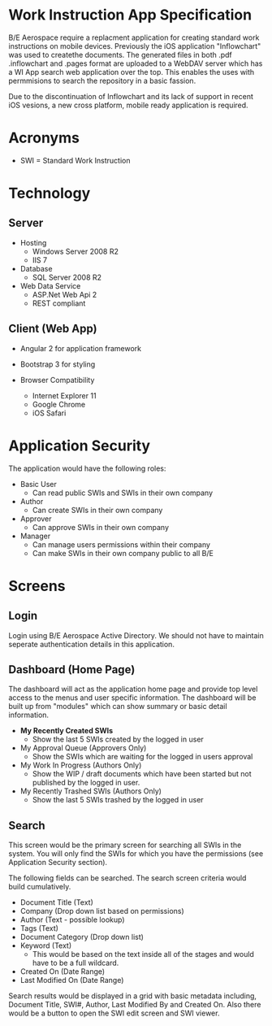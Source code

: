 # Work Instruction App Specification

B/E Aerospace require a replacment application for creating standard work instructions on mobile devices. 
Previously the iOS application "Inflowchart" was used to createthe documents. The generated files in both .pdf
 .inflowchart and .pages format are uploaded to a WebDAV server which has a WI App search web application over the top.
 This enables the uses with permmisions to search the repository in a basic fassion.

 Due to the discontinuation of Inflowchart and its lack of support in recent iOS vesions, a new cross platform, 
 mobile ready application is required.

# Acronyms

- SWI = Standard Work Instruction 


# Technology
## Server
- Hosting 
    - Windows Server 2008 R2
    - IIS 7
- Database
    - SQL Server 2008 R2
- Web Data Service
    - ASP.Net Web Api 2
    - REST compliant 

## Client (Web App)
- Angular 2 for application framework
- Bootstrap 3 for styling

- Browser Compatibility
    - Internet Explorer 11
    - Google Chrome
    - iOS Safari

# Application Security

The application would have the following roles:
- Basic User
    - Can read public SWIs and SWIs in their own company
- Author
    - Can create SWIs in their own company
- Approver
    - Can approve SWIs in their own company 
- Manager
    - Can manage users permissions within their company
    - Can make SWIs in their own company public to all B/E

# Screens

## Login 
Login using B/E Aerospace Active Directory. We should not have to maintain seperate authentication details in this application. 

## Dashboard (Home Page)
The dashboard will act as the application home page and provide top level access to the menus and user specific information.
The dashboard will be built up from "modules" which can show summary or basic detail information. 

- **My Recently Created SWIs**
    - Show the last 5 SWIs created by the logged in user
- My Approval Queue (Approvers Only)
    - Show the SWIs which are waiting for the logged in users approval
- My Work In Progress (Authors Only)
    - Show the WIP / draft documents which have been started but not published by the logged in user.
- My Recently Trashed SWIs (Authors Only)
    - Show the last 5 SWIs trashed by the logged in user 

## Search
This screen would be the primary screen for searching all SWIs in the system. 
You will only find the SWIs for which you have the permissions (see Application Security section).

The following fields can be searched. The search screen criteria would build cumulatively. 

- Document Title (Text)
- Company (Drop down list based on permissions)
- Author (Text - possible lookup)
- Tags (Text)
- Document Category (Drop down list)
- Keyword (Text)
    - This would be based on the text inside all of the stages and would have to be a full wildcard.
- Created On (Date Range)
- Last Modified On (Date Range)

Search results would be displayed in a grid with basic metadata including, Document Title, SWI#, Author, 
Last Modified By and Created On. Also there would be a button to open the SWI edit screen and SWI viewer. 



